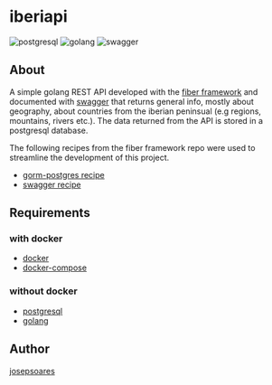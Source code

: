 # iberiapi

![postgresql](https://img.shields.io/badge/PostgreSQL-4169E1.svg?style=for-the-badge&logo=PostgreSQL&logoColor=white) ![golang](https://img.shields.io/badge/Go-00ADD8.svg?style=for-the-badge&logo=Go&logoColor=white) ![swagger](https://img.shields.io/badge/Swagger-85EA2D.svg?style=for-the-badge&logo=Swagger&logoColor=black)

## About

A simple golang REST API developed with the [fiber framework](https://gofiber.io/) and documented with [swagger](https://swagger.io/) that returns general info, mostly about geography, about countries from the iberian peninsual (e.g regions, mountains, rivers etc.). The data returned from the API is stored in a postgresql database.

The following recipes from the fiber framework repo were used to streamline the development of this project.

- [gorm-postgres recipe](https://github.com/gofiber/recipes/tree/master/gorm-postgres)
- [swagger recipe](https://github.com/gofiber/recipes/tree/master/swagger)

## Requirements

### with docker

- [docker](https://www.docker.com/)
- [docker-compose](https://docs.docker.com/compose/)

### without docker

- [postgresql](https://www.postgresql.org/)
- [golang](https://go.dev/)

## Author

[josepsoares](https://josepsoares.vercel.app)
